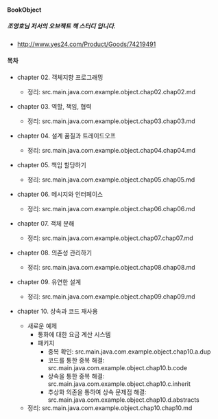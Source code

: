 #### BookObject

##### 조영호님 저서의 오브젝트 책 스터디 입니다.
  - http://www.yes24.com/Product/Goods/74219491

#### 목차

- chapter 02. 객체지향 프로그래밍
  - 정리: src.main.java.com.example.object.chap02.chap02.md

- chapter 03. 역할, 책임, 협력
  - 정리: src.main.java.com.example.object.chap03.chap03.md

- chapter 04. 설계 품질과 트레이드오프
  - 정리: src.main.java.com.example.object.chap04.chap04.md

- chapter 05. 책임 할당하기
  - 정리: src.main.java.com.example.object.chap05.chap05.md

- chapter 06. 메시지와 인터페이스
  - 정리: src.main.java.com.example.object.chap06.chap06.md

- chapter 07. 객체 분해
  - 정리: src.main.java.com.example.object.chap07.chap07.md

- chapter 08. 의존성 관리하기
  - 정리: src.main.java.com.example.object.chap08.chap08.md

- chapter 09. 유연한 설계
  - 정리: src.main.java.com.example.object.chap09.chap09.md

- chapter 10. 상속과 코드 재사용
  - 새로운 예제
    - 통화에 대한 요금 계산 시스템
    - 패키지
      - 중복 확인: src.main.java.com.example.object.chap10.a.dup
      - 코드를 통한 중복 해결: src.main.java.com.example.object.chap10.b.code
      - 상속을 통한 중복 해결: src.main.java.com.example.object.chap10.c.inherit
      - 추상화 의존을 통하여 상속 문제점 해결: src.main.java.com.example.object.chap10.d.abstracts
  - 정리: src.main.java.com.example.object.chap10.chap10.md
